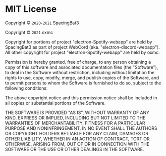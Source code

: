 # MIT License

Copyright © `2020-2021` SpacingBat3

Copyright © `2021` oxmc

Copyright for portions of project "electron-Spotify-webapp" are held by SpacingBat3 as part of project WebCord (aka. "electron-discord-webapp"). All other copyright for project "electron-Spotify-webapp" are held by oxmc.

Permission is hereby granted, free of charge, to any person obtaining a copy of this software and associated documentation files (the "Software"), to deal in the Software without restriction, including without limitation the rights to use, copy, modify, merge, and publish copies of the Software, and to permit persons to whom the Software is furnished to do so, subject to the following conditions:

The above copyright notice and this permission notice shall be included in all copies or substantial portions of the Software.

THE SOFTWARE IS PROVIDED "AS IS", WITHOUT WARRANTY OF ANY KIND, EXPRESS OR IMPLIED, INCLUDING BUT NOT LIMITED TO THE WARRANTIES OF MERCHANTABILITY, FITNESS FOR A PARTICULAR PURPOSE AND NONINFRINGEMENT. IN NO EVENT SHALL THE AUTHORS OR COPYRIGHT HOLDERS BE LIABLE FOR ANY CLAIM, DAMAGES OR OTHER LIABILITY, WHETHER IN AN ACTION OF CONTRACT, TORT OR OTHERWISE, ARISING FROM, OUT OF OR IN CONNECTION WITH THE SOFTWARE OR THE USE OR OTHER DEALINGS IN THE SOFTWARE.

